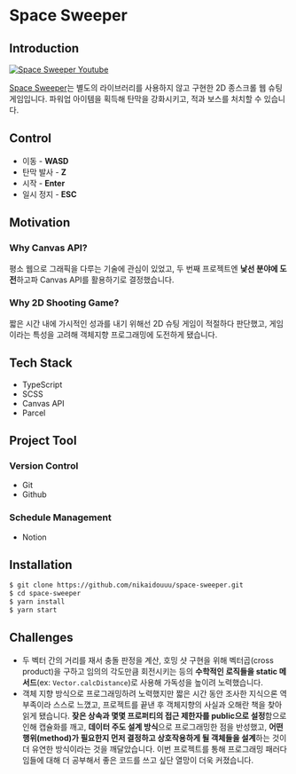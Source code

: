 # Space Sweeper

## Introduction
[![Space Sweeper Youtube](https://img.youtube.com/vi/BHA27cM-pHA/0.jpg)](https://youtu.be/BHA27cM-pHA)

[Space Sweeper](https://adoring-archimedes-c37b4b.netlify.app/)는 별도의 라이브러리를 사용하지 않고 구현한 2D 종스크롤 웹 슈팅 게임입니다. 파워업 아이템을 획득해 탄막을 강화시키고, 적과 보스를 처치할 수 있습니다.

## Control
- 이동 - **WASD**
- 탄막 발사 - **Z**
- 시작 - **Enter**
- 일시 정지 - **ESC**

## Motivation

### Why Canvas API?
평소 웹으로 그래픽을 다루는 기술에 관심이 있었고, 두 번째 프로젝트엔 **낯선 분야에 도전**하고파 Canvas API를 활용하기로 결정했습니다.

### Why 2D Shooting Game?
짧은 시간 내에 가시적인 성과를 내기 위해선 2D 슈팅 게임이 적절하다 판단했고, 게임이라는 특성을 고려해 객체지향 프로그래밍에 도전하게 됐습니다.

## Tech Stack
- TypeScript
- SCSS
- Canvas API
- Parcel

## Project Tool

### Version Control
- Git
- Github

### Schedule Management
- Notion

## Installation
```sh
$ git clone https://github.com/nikaidouuu/space-sweeper.git
$ cd space-sweeper
$ yarn install
$ yarn start
```

## Challenges
- 두 벡터 간의 거리를 재서 충돌 판정을 계산, 호밍 샷 구현을 위해 벡터곱(cross product)을 구하고 임의의 각도만큼 회전시키는 등의 **수학적인 로직들을 static 메서드**(ex: `Vector.calcDistance`)로 사용해 가독성을 높이려 노력했습니다.
- 객체 지향 방식으로 프로그래밍하려 노력했지만 짧은 시간 동안 조사한 지식으론 역부족이라 스스로 느꼈고, 프로젝트를 끝낸 후 객체지향의 사실과 오해란 책을 찾아 읽게 됐습니다. **잦은 상속과 몇몇 프로퍼티의 접근 제한자를 public으로 설정**함으로 인해 캡슐화를 깨고, **데이터 주도 설계 방식**으로 프로그래밍한 점을 반성했고, **어떤 행위(method)가 필요한지 먼저 결정하고 상호작용하게 될 객체들을 설계**하는 것이 더 유연한 방식이라는 것을 깨달았습니다. 이번 프로젝트를 통해 프로그래밍 패러다임들에 대해 더 공부해서 좋은 코드를 쓰고 싶단 열망이 더욱 커졌습니다.
